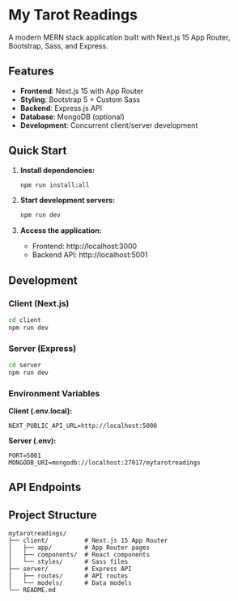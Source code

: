 # My Tarot Readings

A modern MERN stack application built with Next.js 15 App Router, Bootstrap, Sass, and Express.

## Features

- **Frontend**: Next.js 15 with App Router
- **Styling**: Bootstrap 5 + Custom Sass
- **Backend**: Express.js API
- **Database**: MongoDB (optional)
- **Development**: Concurrent client/server development

## Quick Start

1. **Install dependencies:**
   ```bash
   npm run install:all
   ```

2. **Start development servers:**
   ```bash
   npm run dev
   ```

3. **Access the application:**
   - Frontend: http://localhost:3000
   - Backend API: http://localhost:5001

## Development

### Client (Next.js)
```bash
cd client
npm run dev
```

### Server (Express)
```bash
cd server
npm run dev
```

### Environment Variables

**Client (.env.local):**
```
NEXT_PUBLIC_API_URL=http://localhost:5000
```

**Server (.env):**
```
PORT=5001
MONGODB_URI=mongodb://localhost:27017/mytarotreadings
```

## API Endpoints


## Project Structure

```
mytarotreadings/
├── client/          # Next.js 15 App Router
│   ├── app/         # App Router pages
│   ├── components/  # React components
│   └── styles/      # Sass files
├── server/          # Express API
│   ├── routes/      # API routes
│   └── models/      # Data models
└── README.md
```
